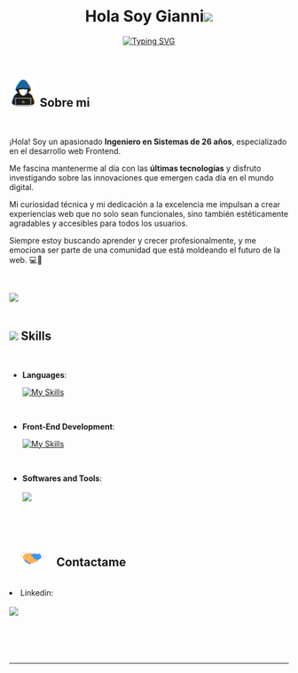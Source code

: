 
<h1 align="center"><b>Hola Soy Gianni</b><img src="https://media.giphy.com/media/hvRJCLFzcasrR4ia7z/giphy.gif" width="35"></h1>
<!--  -->

<p align="center">
<a href="#"><img src="https://readme-typing-svg.herokuapp.com?font=Time+New+Roman&color=6A1989&size=25&center=true&vCenter=true&width=600&height=100&lines=Front+End+Developer...+%F0%9F%91%A8%F0%9F%8F%BB%E2%80%8D%F0%9F%92%BB%E2%80%8B" alt="Typing SVG" /></a>
</p>

<br>



	
## <picture><img src = "https://github.com/0xAbdulKhalid/0xAbdulKhalid/raw/main/assets/mdImages/about_me.gif" width = 50px></picture> **Sobre mi**



<br>

¡Hola! Soy un apasionado **Ingeniero en Sistemas de 26 años**, especializado en el desarrollo web Frontend. 

Me fascina mantenerme al día con las **últimas tecnologías** y disfruto investigando sobre las innovaciones que emergen cada día en el mundo digital.

Mi curiosidad técnica y mi dedicación a la excelencia me impulsan a crear experiencias web que no solo sean funcionales, sino también estéticamente agradables y accesibles para todos los usuarios.

Siempre estoy buscando aprender y crecer profesionalmente, y me emociona ser parte de una comunidad que está moldeando el futuro de la web. 💻🚀



<br>

<img src="https://user-images.githubusercontent.com/73097560/115834477-dbab4500-a447-11eb-908a-139a6edaec5c.gif"><br><br>

## <img src="https://media2.giphy.com/media/QssGEmpkyEOhBCb7e1/giphy.gif?cid=ecf05e47a0n3gi1bfqntqmob8g9aid1oyj2wr3ds3mg700bl&rid=giphy.gif" width ="25"><b> Skills</b>
<br>

<p align="center">

- **Languages**:

    [![My Skills](https://skillicons.dev/icons?i=python)](#)

<br>   
    
- **Front-End Development**:

   [![My Skills](https://skillicons.dev/icons?i=js,html,css)](#)

<br>

- **Softwares and Tools**:
  <br>
  <br>
	  <a href="#">
	    <img src="https://skillicons.dev/icons?i=git,github,vscode,mysql" />
	  </a>
<br>
<br>

## <img src="https://github.com/0xAbdulKhalid/0xAbdulKhalid/raw/main/assets/mdImages/handshake.gif" width ="80"> <b> Contactame </b>
<br>
<li align='left'>
 Linkedin:
  <br>
  <br>
	  
 <a href="https://www.linkedin.com/in/gianni-francesco-rugerio-lezama-996a21234/">
	    <img src="https://skillicons.dev/icons?i=linkedin" />					
 </a>

 

</li>


<br>
<br>
<br>
<br>

---

<br>
